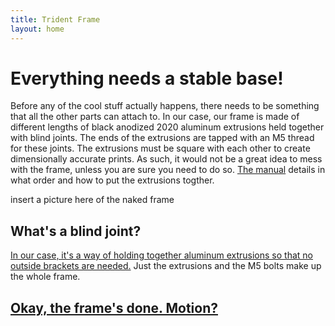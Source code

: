 ```yaml
---
title: Trident Frame
layout: home
---
```


# Everything needs a stable base!
Before any of the cool stuff actually happens, there needs to be something that all the other parts can attach to. In our case, our frame is made of different lengths of black anodized 2020 aluminum extrusions
held together with blind joints. The ends of the extrusions are tapped with an M5 thread for these joints. The extrusions must be square with each other to create dimensionally accurate prints. As such, it would
not be a great idea to mess with the frame, unless you are sure you need to do so. [The manual] details in what order and how to put the extrusions togther.

insert a picture here of the naked frame

## What's a blind joint?
[In our case, it's a way of holding together aluminum extrusions so that no outside brackets are needed.] Just the extrusions and the M5 bolts make up the whole frame.

## [Okay, the frame's done. Motion?]

[The manual]: https://github.com/VoronDesign/Voron-Trident/blob/main/Manual/Assembly_Manual_Trident.pdf
[In our case, it's a way of holding together aluminum extrusions so that no outside brackets are needed.]: https://www.youtube.com/watch?v=2dvbn0rWA60
[Okay, the frame's done. Motion?]: https://intervade.github.io/trident-walkthrough/trident-motion.html
